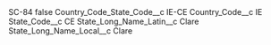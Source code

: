 <?xml version="1.0" encoding="UTF-8"?>
<CustomMetadata xmlns="http://soap.sforce.com/2006/04/metadata" xmlns:xsi="http://www.w3.org/2001/XMLSchema-instance" xmlns:xsd="http://www.w3.org/2001/XMLSchema">
    <label>SC-84</label>
    <protected>false</protected>
    <values>
        <field>Country_Code_State_Code__c</field>
        <value xsi:type="xsd:string">IE-CE</value>
    </values>
    <values>
        <field>Country_Code__c</field>
        <value xsi:type="xsd:string">IE</value>
    </values>
    <values>
        <field>State_Code__c</field>
        <value xsi:type="xsd:string">CE</value>
    </values>
    <values>
        <field>State_Long_Name_Latin__c</field>
        <value xsi:type="xsd:string">Clare</value>
    </values>
    <values>
        <field>State_Long_Name_Local__c</field>
        <value xsi:type="xsd:string">Clare</value>
    </values>
</CustomMetadata>
